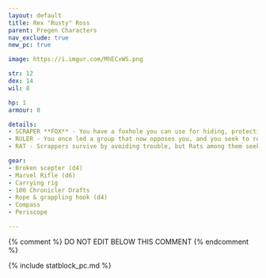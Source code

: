 ```yaml
---
layout: default
title: Rex "Rusty" Ross
parent: Pregen Characters
nav_exclude: true
new_pc: true

image: https://i.imgur.com/MhECxWS.png

str: 12
dex: 14
wil: 8

hp: 1
armour: 0

details:
- SCRAPER **FOX** - You have a foxhole you can use for hiding, protection and storage.
- RULER - You once led a group that now opposes you, and you seek to regain their loyalty. You keep a broken scepter from your rule.
- RAT - Scrappers survive by avoiding trouble, but Rats among them seek it out while seamlessly blending into the crowd. They can pull off daring acts like robbing a merchant and skilfully shifting the blame to an unsuspecting bystander, disappearing into the throng with their loot unnoticed. No matter what they do, Rats always seem innocent, or at least, no one can ever prove otherwise. - **You can pull roguish acts and never be caught.**

gear:
- Broken scepter (d4)
- Marvel Rifle (d6)
- Carrying rig
- 100 Chronicler Drafts
- Rope & grappling hook (d4)
- Compass
- Periscope

---
```


{% comment %}
DO NOT EDIT BELOW THIS COMMENT
{% endcomment %}

{% include statblock_pc.md %}
